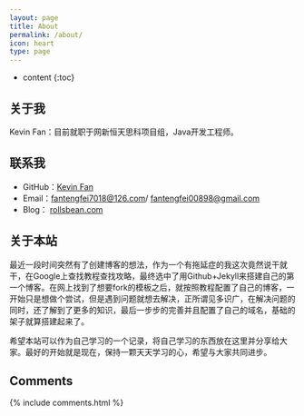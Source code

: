 ```yaml
---
layout: page
title: About
permalink: /about/
icon: heart
type: page
---
```


* content
{:toc}

## 关于我

Kevin Fan：目前就职于网新恒天思科项目组，Java开发工程师。


## 联系我

* GitHub：[Kevin Fan](https://github.com/RollsBean)
* Email：fantengfei7018@126.com/ fantengfei00898@gmail.com
* Blog： [rollsbean.com](https://rollsbean.com)

## 关于本站

最近一段时间突然有了创建博客的想法，作为一个有拖延症的我这次竟然说干就干，在Google上查找教程查找攻略，最终选中了用Github+Jekyll来搭建自己的第
一个博客。在网上找到了想要fork的模板之后，就按照教程配置了自己的博客，一开始只是想做个尝试，但是遇到问题就想去解决，正所谓见多识广，在解决问题的
同时，还了解到了更多的知识，最后一步步的完善并且配置了自己的域名，基础的架子就算搭建起来了。

希望本站可以作为自己学习的一个记录，将自己学习的东西放在这里并分享给大家。最好的开始就是现在，保持一颗天天学习的心，希望与大家共同进步。

## Comments

{% include comments.html %}
